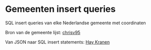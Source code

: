 # Gemeenten insert queries
SQL insert queries van elke Nederlandse gemeente met coordinaten

Bron van de gemeente lijst:
[chrisv95](https://github.com/chrisv95/Gemeentes-in-Nederland)

Van JSON naar SQL insert statements: [Hay Kranen](http://www.haykranen.nl) 




